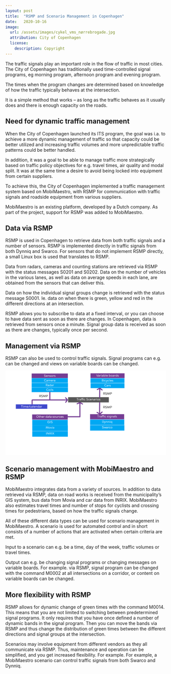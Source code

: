 ```yaml
---
layout: post
title:  "RSMP and Scenario Management in Copenhagen"
date:   2020-10-16
image:
  url: /assets/images/cykel_vms_nørrebrogade.jpg
  attribution: City of Copenhagen
  license:
    description: Copyright
---
```


The traffic signals play an important role in the flow of traffic in most cities. The City of Copenhagen has traditionally used time-controlled signal programs, eg morning program, afternoon program and evening program.

The times when the program changes are determined based on knowledge of how the traffic typically behaves at the intersection.

It is a simple method that works – as long as the traffic behaves as it usually does and there is enough capacity on the roads.

## Need for dynamic traffic management

When the City of Copenhagen launched its ITS program, the goal was i.a. to achieve a more dynamic management of traffic so that capacity could be better utilized and increasing traffic volumes and more unpredictable traffic patterns could be better handled.

In addition, it was a goal to be able to manage traffic more strategically based on traffic policy objectives for e.g. travel times, air quality and modal split. It was at the same time a desire to avoid being locked into equipment from certain suppliers.

To achieve this, the City of Copenhagen implemented a traffic management system based on MobiMaestro, with RSMP for communication with traffic signals and roadside equipment from various suppliers.

MobiMaestro is an existing platform, developed by a Dutch company. As part of the project, support for RSMP was added to MobiMaestro.

## Data via RSMP
RSMP is used in Copenhagen to retrieve data from both traffic signals and a number of sensors. RSMP is implemented directly in traffic signals from both Dynniq and Swarco. For sensors that do not implement RSMP directly, a small Linux box is used that translates to RSMP.

Data from radars, cameras and counting stations are retrieved via RSMP with the status messages S0201 and S0202. Data on the number of vehicles in the various lanes, as well as data on average speeds in each lane, are obtained from the sensors that can deliver this.

Data on how the individual signal groups change is retrieved with the status message S0001. Ie. data on when there is green, yellow and red in the different directions at an intersection.

RSMP allows you to subscribe to data at a fixed interval, or you can choose to have data sent as soon as there are changes. In Copenhagen, data is retrieved from sensors once a minute. Signal group data is received as soon as there are changes, typically once per second.

## Management via RSMP
RSMP can also be used to control traffic signals. Signal programs can e.g. can be changed and views on variable boards can be changed.

![RSMP scenario management](/assets/images/management_via_rsmp.png)

## Scenario management with MobiMaestro and RSMP
MobiMaestro integrates data from a variety of sources. In addition to data retrieved via RSMP, data on road works is received from the municipality’s GIS system, bus data from Movia and car data from INRIX. MobiMaestro also estimates travel times and number of stops for cyclists and crossing times for pedestrians, based on how the traffic signals change.

All of these different data types can be used for scenario management in MobiMaestro. A scenario is used for automated control and in short consists of a number of actions that are activated when certain criteria are met.

Input to a scenario can e.g. be a time, day of the week, traffic volumes or travel times.

Output can e.g. be changing signal programs or changing messages on variable boards. For example. via RSMP, signal program can be changed with the command M0002 at all intersections on a corridor, or content on variable boards can be changed.

## More flexibility with RSMP
RSMP allows for dynamic change of green times with the command M0014. This means that you are not limited to switching between predetermined signal programs. It only requires that you have once defined a number of dynamic bands in the signal program. Then you can move the bands via RSMP and thus change the distribution of green times between the different directions and signal groups at the intersection.

Scenarios may involve equipment from different vendors as they all communicate via RSMP. Thus, maintenance and operation can be simplified, and you get increased flexibility. For example. For example, a MobiMaestro scenario can control traffic signals from both Swarco and Dynniq.
